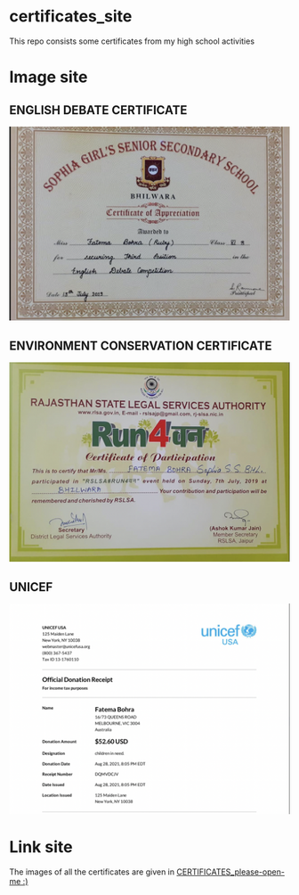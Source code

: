 # certificates_site
This repo consists some certificates from my high school activities
# Image site
## ENGLISH DEBATE CERTIFICATE
<img src='Images_of_certificates/English_debate_certificate.png'>

## ENVIRONMENT CONSERVATION CERTIFICATE
<img src='Images_of_certificates/RUN4environment_cetificate.png'>

## UNICEF
<img src='Images_of_certificates/UNICEF_certificate.png'>

# Link site
The images of all the certificates are given in [CERTIFICATES_please-open-me :)](https://github.com/FatemaBohra/certificates_site)
